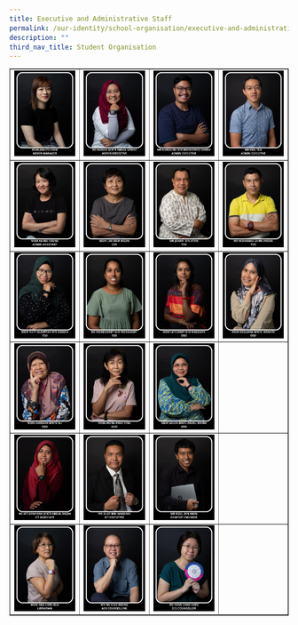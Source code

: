 ```yaml
---
title: Executive and Administrative Staff
permalink: /our-identity/school-organisation/executive-and-administrative-staff/
description: ""
third_nav_title: Student Organisation
---
```

<table style="border-collapse: collapse; width: 100%;" border="1">
<tbody>
<tr>
<td style="width: 25%;"><img src="/images/eas1.jpg"></td>
<td style="width: 25%;"><img src="/images/eas2.jpg"></td>
<td style="width: 25%;"><img src="/images/eas3.jpg"></td>
<td style="width: 25%;"><img src="/images/eas4.jpg"></td>
</tr>
<tr>
<td style="width: 25%;"><img src="/images/eas5.jpg"></td>
<td style="width: 25%;"><img src="/images/eas6.jpg"></td>
<td style="width: 25%;"><img src="/images/eas7.jpg"></td>
<td style="width: 25%;"><img src="/images/eas8.jpg"></td>
</tr>
<tr>
<td style="width: 25%;"><img src="/images/eas9.jpg"></td>
<td style="width: 25%;"><img src="/images/eas10.jpg"></td>
<td style="width: 25%;"><img src="/images/eas11.jpg"></td>
<td style="width: 25%;"><img src="/images/eas12.jpg"></td>
</tr>
<tr>
<td style="width: 25%;"><img src="/images/eas13.jpg"></td>
<td style="width: 25%;"><img src="/images/eas14.jpg"></td>
<td style="width: 25%;"><img src="/images/eas15.jpg"></td>
<td style="width: 25%;">&nbsp;</td>
</tr>
<tr>
<td style="width: 25%;"><img src="/images/eas16.jpg"></td>
<td style="width: 25%;"><img src="/images/eas17.jpg"></td>
<td style="width: 25%;"><img src="/images/eas18.jpg"></td>
<td style="width: 25%;">&nbsp;</td>
</tr>
<tr>
<td style="width: 25%;"><img src="/images/eas19.jpg"></td>
<td style="width: 25%;"><img src="/images/eas20.jpg"></td>
<td style="width: 25%;"><img src="/images/eas21.jpg"></td>
<td style="width: 25%;">&nbsp;</td>
</tr>
</tbody>
</table>